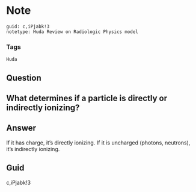 # Note
```
guid: c,iPjabk!3
notetype: Huda Review on Radiologic Physics model
```

### Tags
```
Huda
```

## Question
<h2>What determines if a particle is directly or indirectly ionizing?</h2>

## Answer
<section>
<p>If it has charge, it’s directly ionizing. If it is uncharged (photons, neutrons), it’s indirectly ionizing.</p>

</section>

## Guid
c,iPjabk!3
